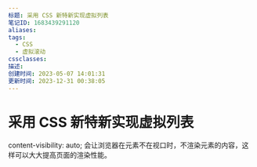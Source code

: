 ```yaml
---
标题: 采用 CSS 新特新实现虚拟列表
笔记ID: 1683439291120
aliases: 
tags:
  - CSS
  - 虚拟滚动
cssclasses: 
描述: 
创建时间: 2023-05-07 14:01:31
更新时间: 2023-12-31 00:38:05
---
```


# 采用 CSS 新特新实现虚拟列表

content-visibility: auto; 会让浏览器在元素不在视口时，不渲染元素的内容，这样可以大大提高页面的渲染性能。
